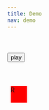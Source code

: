 ```yaml
---
title: Demo
nav: demo
---
```


<script src='/js/anime.min.js'></script>

<style type='text/css'>
.aj-box  {
    position: relative;
    left: 2mm;
    top: 30mm;
    width: 1cm;
    height: 1cm;
    background: red;
}
</style>

<div id='test-block' class='aj-box'>
R
</div>

<div>
    <button id='bplay'>play</button>
</div>

<script language='javascript'>

//alert('hello')
var a = anime({
  targets: '.aj-box',
  left: [150, 350],
  autoplay: false,
  delay: 300,
  duration: 2000,
  direction: 'alternate',
  //loop: 5,
});

document.querySelector('#bplay').onclick = a.play;

</script>
